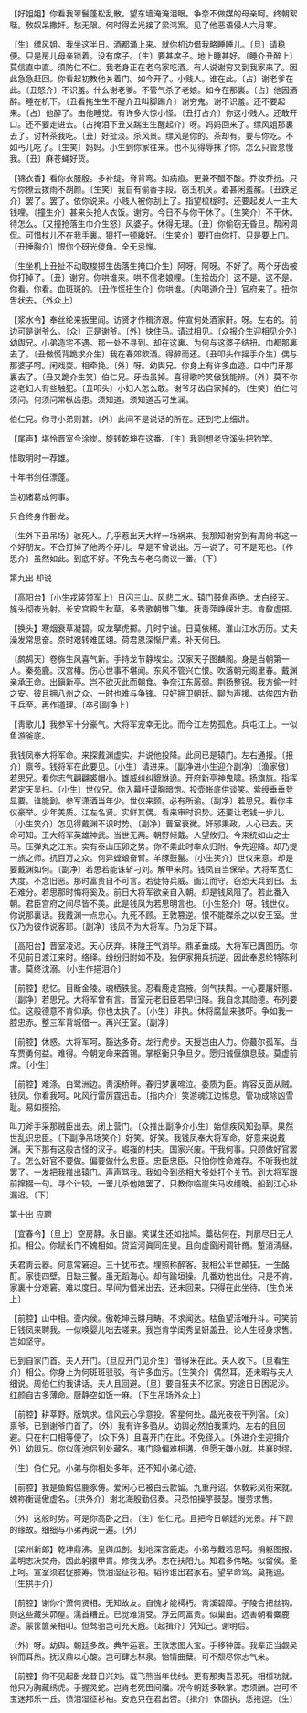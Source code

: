 <!-- { "loadSidebar": true } -->
【好姐姐】你看我翠鬟蓬松乱散。望东墙淹淹泪眼。争奈不做媒的母亲呵。终朝絮聒。敎奴呆撒奸。愁无限。何时得孟光接了梁鸿案。见了他恶语侵人六月寒。

〔生〕缥风姐。我坐这半日。酒都涌上来。就你机边借我略睡睡儿。〔旦〕请稳便。只是房儿母亲锁着。没有席子。〔生〕要甚席子。地上睡甚好。〔睡介丑醉上〕莫信直中直。须防仁不仁。我老身正在老乌家吃酒。有人说谢穷又到我家来了。因此急急赶回。你看起初教他关着门。如今开了。小贱人。谁在此。〔占〕谢老爹在此。〔丑怒介〕不识羞。什么谢老爹。不管气杀了老娘。如今在那裏。〔占〕他因酒醉。睡在机下。〔丑看拖生生不醒介丑叫脚踢介〕谢穷鬼。谢不识羞。还不要起来。〔占〕他醉了。由他睡觉。有许多大惊小怪。〔丑打占介〕你这小贱人。还敢开口。还不要走进去。〔占掩泪下丑又踹生生醒起介〕呀。妈妈回来了。缥风姐那裏去了。讨杯茶我吃。〔丑〕好扯淡。杀风景。缥风是你的。茶却有。要与你吃。不如丐儿吃了。〔生笑〕妈妈。小生到你家往来。也不见得辱抹了你。怎么只管怠慢我。〔丑〕麻苍蝇好货。 

【锦衣香】看你衣服殷。多补绽。脊背弯。如病疸。更兼不醋不酸。乔妆乔扮。只亏你撩云拨雨不胡颜。〔生笑〕我自有偷香手段。窃玉机关。着甚闲羞赧。〔丑跌足介〕罢了。罢了。依你说来。小贱人被你刮上了。指望梳栊时。还要起发人一主大钱哩。〔撞生介〕甚来头抢人衣饭。谢穷。今日不与你干休了。〔生笑介〕不干休。待怎么。〔又撞抢落生巾介生怒〕风婆子。休得无理。〔丑〕你偷窃无昏旦。帮闲调侃。可惜杖儿不在我手裏。狠打一顿纔好。〔生笑介〕要打由你打。只是要上门。〔丑捶胸介〕恨你个砑光儍角。全无忌惮。

〔生坐机上丑扯不动取梭掷生齿落生掩口介生〕阿呀。阿呀。不好了。两个牙齿被你打掉了。〔丑〕谢穷。你哄谁来。哄不信老娘哩。〔生拾齿介〕这不是。这不是。你看。你看。血斑斑的。〔丑作慌扭生介〕你哄谁。〔内喝道介丑〕官府来了。扭你吿状去。〔外众上〕 

【浆水令】奉丝纶来扳里阎。访贤才作楫济艰。仲宣何处酒家鼾。呀。左右的。前边可是谢爷么。〔众〕正是谢爷。〔外〕快住马。请过相见。〔众报介生迎相见介外〕幼舆兄。小弟造宅不遇。那一处不寻到。却在这裏。为何与这婆子结扭。巾都那裏去了。〔丑做慌背跪求介生〕我在春郊飮酒。得醉而还。〔丑叩头作摇手介生〕偶与那婆子呵。闲戏耍。相牵挽。〔外〕呀。幼舆兄。你身上有许多血迹。口中门牙那裏去了。〔丑又跪介生笑〕伯仁兄。牙齿虽掉。喜得歌吟笑傲犹能辨。〔外〕莫不你这老妇人有些触犯。〔丑叩头〕小妇人怎么敢。谢爷牙齿自家掉的。〔生笑〕伯仁何须问。何须问常枞齿患。须知道。须知道舌可生澜。

伯仁兄。你寻小弟则甚。〔外〕此间不是说话的所在。还到宅上细讲。 

【尾声】堪怜晋室今涂炭。旋转乾坤在这番。〔生〕我则想老守溪头把钓竿。

惜取明时一荐雄。



十年书剑任漂蓬。

当初诸葛成何事。



只合终身作卧龙。

〔生外下丑吊场〕骇死人。几乎惹出天大样一场祸来。我那知谢穷到有周尙书这一个好朋友。不合打掉了他两个牙儿。早是不曾说出。万一说了。可不是死也。〔作思介〕虽然如此。到底不好。不免去与老乌商议一番。〔下〕 

第九出
却说

【高阳台】〔小生戎装领军上〕日闪三山。风悲二水。辕门鼓角声绝。太白经天。旄头彻夜光射。长安宫殿生秋草。多秀歌朝雉飞集。抚靑萍峥嵘壮志。肯敎虚掷。

【换头】寒烟衰草凝碧。叹龙拏虎掷。几时宁谧。日莫依稀。淮山江水历历。丈夫澡发常思奋。奈时艰转难匡翊。荷君恩深惭尸素。补天何日。

〔鹧鸪天〕卷旆生风喜气新。手持龙节静埃尘。汉家天子图麟阁。身是当朝第一人。秦苑鹿。汉宫椿。伤心世事不堪闻。东风不管兴亡恨。吹落朝元阁里春。戴渊亲承王命。出鎭新亭。岂不欲灭此而朝食。争奈江东孱弱。荆扬整锐。我方偷一时之安。彼且拥八州之众。一时也难与争锋。只好拥卫朝廷。聊为声援。姑俟四方勤王兵至。再作道理。〔卒引副净上〕 

【靑歌儿】我参军十分豪气。大将军宠幸无比。而今江左势孤危。兵屯江上。一似鱼游釜底。

我钱凤奉大将军命。来探戴渊虚实。幷说他投降。此间已是辕门。左右通报。〔报介〕禀爷。钱将军在此要见。〔小生〕请进来。〔副净进小生迎介副净〕〔渔家傲〕若思兄。看你志气翩翩裘帽小。雄威纠纠貔貅遶。开府新亭神鬼啸。扬旗旐。指挥若定天吴扫。〔小生〕世仪兄。你入幕吁谟胸暗饱。投壶帐底供谈笑。紫绶垂垂登显要。谁能到。参军潇洒当年少。世仪来顾。必有所谕。〔副净〕若思兄。看你丰仪豪举。少年美质。江左名贤。实鲜其偶。看来审时识势。还要让老钱一步儿。〔小生笑介〕怎见得戴渊不识时势。〔副净〕晋室衰微。奸邪秉政。人心已去。天命可知。王大将军英雄神武。当世无两。朝野倾戴。人望攸归。今来统如山之士马。压弹丸之江东。实有泰山压卵之势。你不乘此时率众归附。争先迎降。却乃提一旅之师。抗百万之众。何异螳蜋奋臂。羊豚鼓鬣。〔小生笑介〕世仪来意。却是要戴渊如何。〔副净〕若思若能诛斩刁刘。解甲来附。钱凤自当保举。大将军宽仁大度。不念旧恶。那时富贵自不可言。若徒恃兵威。画江而守。窃恐天兵到日。玉石难分。若思那时悔将奚及。前日大将军欲亲自入朝。却是钱凤阻了。若此番入朝。君臣宫府之间尽皆不美。此是钱凤为若思明言也。〔小生怒介〕呀。钱世仪。你说那裏话。我戴渊一点忠心。九死不顾。王敦篡逆。恨不能磔杀之以安王室。世仪乃为彼作说客耶。〔副净〕钱凤不为大将军。乃为足下耳。 

【高阳台】晋室凌迟。天心厌弃。秣陵王气消毕。鼎革垂成。大将军已膺图历。你不见前日渡江来时。络绎。纷纷归附如不及。独伊家拥兵抗逆。因此奉恩纶特陈利害。莫终沈溺。〔小生作挹泪介〕 

【前腔】悲忆。目断金陵。魂栖铁瓮。忍看鹿走宫掖。剑气扶舆。一心要屠奸慝。〔副净〕若思兄。大将军曾有言。晋室元老旧臣若早归降。我自念其勋德。布列要位。这般德意不肯仰承。你也太执了。〔小生〕非执。休将腐鼠来骇吓。争如我一腔忠赤。整三军背城借一。再兴王室。〔副净〕 

【前腔】休惑。大将军呵。豁达多奇。龙行虎步。天授岂由人力。你蕞尔孤军。当车贾勇何益。难得。今朝宠命来首锡。掌枢衡只争旦夕。愿归诚偃旗息鼓。莫虚前席。〔小生〕 

【前腔】难涤。白鹭洲边。靑溪桥畔。春归梦裏啼泣。委质为臣。肯容反面从贼。钱凤。你看我呵。叱风行雷厉霆迅击。〔指内介〕笑游魂江边惕息。管功成除凶雪耻。易如掇拾。

叫刀斧手采那贼臣出去。闭上营门。〔众推出副净介小生〕始信疾风知劲草。果然世乱识忠臣。〔下副净吊场笑介〕好笑。好笑。我钱凤奉大将军命。好意来说戴渊。天下那有这般古怪的汉子。崛嵹的村夫。国家兴废。干我何事。只顾做好官罢了。怎么好官不要做。偏要做什么忠臣。忠臣忠臣。只怕你性命难存。不听我也就罢了。一发把我推出辕门。声声骂我。我如今到丞相大爷处打个关节。到大将军跟前撺掇一句。寻个计较。一罟儿杀他娘罢了。只教你临崖失马收缰晚。船到江心补漏迟。〔下〕 

第十出
应聘

【宜春令】〔旦上〕空房静。永日幽。笑谋生还如拙鸠。藁砧何在。荆扉尽日无人扣。相公。你赋长门不媿相如。贷监河眞同庄叟。且向虚窗闲调针黹。蹔消淸昼。

夫君靑云器。何意常窘迫。三十犹布衣。埋照称醉客。我相公半世顚狂。一生酩酊。家徒四壁。日缺三餐。虽无蹈海心。却有踰垣操。几番劝他出仕。只是不肯。家裏十分艰窘。难以度日。早间为借米出去。还未回来。只得在此坐待。〔生负米上〕 

【前腔】山中相。壸内侯。傲乾坤云畊月畴。不求闻达。枯鱼望活唯升斗。可笑前日钱凤来聘我。一似唤婴儿咄去嗟来。我岂肯学闺秀呈姸盖丑。论人生轻身求售。岂如坚守。

已到自家门首。夫人开门。〔旦应开门见介生〕借得米在此。夫人收下。〔旦看生介〕相公。你身上为何斑斑驳驳。有许多血污。〔生笑介〕偶然耳。还未暇与夫人细说。周伯仁约我讲话。夫人且回避。〔旦〕要自狂夫不忆家。穷途日日困泥沙。红颜自古多薄命。厨静空如饭一麻。〔下生吊场外众上〕 

【前腔】耕莘野。版筑求。信风云心孚意投。客星何处。晶光夜夜干列宿。〔众〕禀爷。已到谢爷门首了。〔外〕我有许多驺从。幼舆必然怕我熏灼。左右的且回避。只在村口相等便了。〔众下外〕且喜开门在此。不免径入。〔外进介生迎揖介外〕幼舆兄。你似蓬池侣到处藏名。夷门隐偏难相遘。但愿无嫌小就。共襄时缪。

〔生〕伯仁兄。小弟与你相处多年。还不知小弟心迹。 

【前腔】我是鱼鰕侣鹿豕俦。爱闲心已被白云款留。九重丹诏。休敎彩凤衔来就。媿祢衡诞傲虚名。〔拱外介〕谢北海殷勤侣奏。只恐怕操竽鼓瑟。慢劳求售。

〔外〕这般时势。可是你高卧之日。〔生〕伯仁兄。且把今日朝廷的光景。幷下顾的缘故。细细与小弟再说一遍。〔外〕 

【梁州新郞】乾坤鼎沸。皇舆瓜剖。刬地深宫鹿走。小弟与戴若思呵。捐躯图报。孟明志决焚舟。因此躬擐甲胄。修我戈矛。志在扶阳九。知君多伟略。似留侯。圣上呵。宣室须君促膝筹。愤泪湿征衫袖。韬钤谁出君家右。望早命驾。莫拖逗。〔生拱手介〕 

【前腔】谢你个萧何贤相。无知故友。自愧才能樗朽。靑溪碧障。子陵合把丝钩。则这些藏头茆屋。濡首糟丘。已觉难消受。浮云同富贵。似巢由。远害朝看麋鹿游。蒙筐篚亲相叩。但驽骀岂可充天廐。〔起揖介〕凭知己。谢明后。

〔外〕呀。幼舆。朝廷多故。典午运衰。王敦志图大宝。手移钟簴。我辈正当觑吴钩而耳热。抚汉鼎以心酸。岂可肆志林泉。怡情曲蘖。可不颓尽你志气来。 

【前腔】你不见起卧龙昔日兴刘。载飞熊当年伐纣。更有那夷吾忍死。相桓功就。他只为胸藏绣虎。手握灵蛇。岂肯老死田间牖。况今朝廷多鞅掌。志须酬。岂可怀宝迷邦乐一丘。愤泪湿征衫袖。安危只在君出否。〔揖介〕休固执。恁拖逗。〔生〕 

